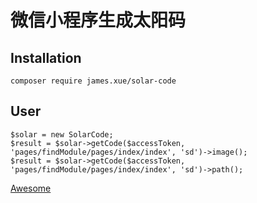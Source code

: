 微信小程序生成太阳码
======

## Installation

    composer require james.xue/solar-code

## User

    $solar = new SolarCode;
    $result = $solar->getCode($accessToken, 'pages/findModule/pages/index/index', 'sd')->image();
    $result = $solar->getCode($accessToken, 'pages/findModule/pages/index/index', 'sd')->path();

[Awesome](https://github.com/xiaoxuan6/)
 
 
